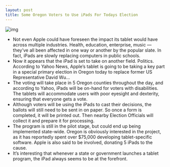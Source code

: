 ```yaml
---
layout: post
title: Some Oregon Voters to Use iPads For Todays Election
---
```

![img](http://media.idownloadblog.com/wp-content/uploads/2011/11/voting-ipad.jpeg)
* Not even Apple could have foreseen the impact its tablet would have across multiple industries. Health, education, enterprise, music — they’ve all been affected in one way or another by the popular slate. In fact, iPads are slowly replacing computers in public schools.
* Now it appears that the iPad is set to take on another field. Politics. According to Yahoo News, Apple’s tablet is going to be taking a key part in a special primary election in Oregon today to replace former US Representative David Wu…
* The voting will take place in 5 Oregon counties throughout the day, and according to Yahoo, iPads will be on-hand for voters with disabilities. The tablets will accommodate users with poor eyesight and dexterity, ensuring that everyone gets a vote.
* Although voters will be using the iPads to cast their decisions, the ballots will still need to be sent in on paper. So once a form is completed, it will be printed out. Then nearby Election Officials will collect it and prepare it for processing.
* The program is still in the pilot stage, but could end up being implemented state-wide. Oregon is obviously interested in the project, as it has reportedly spent over $75,000 developing tablet-specific software. Apple is also said to be involved, donating 5 iPads to the cause.
* It’s interesting that whenever a state or government launches a tablet program, the iPad always seems to be at the forefront.


